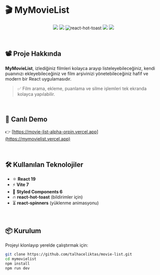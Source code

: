 # 🎬 MyMovieList

<p align="center">
  <img src="https://img.shields.io/badge/React-19.x-blue?logo=react" />
  <img src="https://img.shields.io/badge/Vite-7.0-purple?logo=vite" />
  <img src="https://img.shields.io/badge/react--hot--toast-2.5.2-ff7c00?logo=react&logoColor=white" alt="react-hot-toast" />

  <img src="https://img.shields.io/badge/Styled--Components-6.x-pink?logo=styled-components" />
  <img src="https://img.shields.io/badge/Deployed%20on-Vercel-black?logo=vercel" />
</p>

<br/>

## 📽️ Proje Hakkında

**MyMovieList**, izlediğiniz filmleri kolayca arayıp listeleyebileceğiniz, kendi puanınızı ekleyebileceğiniz ve film arşivinizi yönetebileceğiniz hafif ve modern bir React uygulamasıdır.

> ✅ Film arama, ekleme, puanlama ve silme işlemleri tek ekranda kolayca yapılabilir.

<br/>

## 🔗 Canlı Demo

👉 [https://movie-list-alpha-orpin.vercel.app](https://mymovielist.vercel.app)

<br/>

## 🛠️ Kullanılan Teknolojiler

- ⚛️ **React 19**
- ⚡ **Vite 7**
- 💅 **Styled Components 6**
- 🔥 **react-hot-toast** (bildirimler için)
- ⏳ **react-spinners** (yüklenme animasyonu)

<br/>

## 📦 Kurulum

Projeyi klonlayıp yerelde çalıştırmak için:

```bash
git clone https://github.com/talhaceliktas/movie-list.git
cd mymovielist
npm install
npm run dev
```
